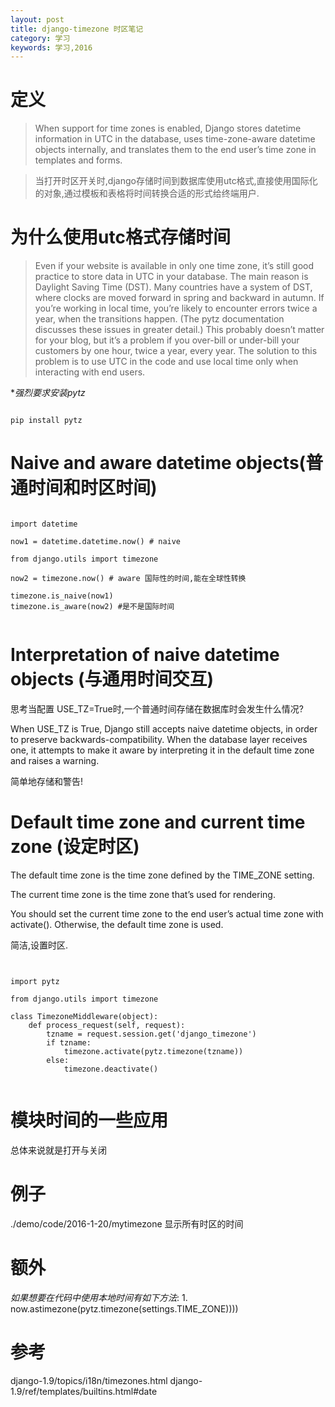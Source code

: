 ```yaml
---
layout: post
title: django-timezone 时区笔记
category: 学习
keywords: 学习,2016
---
```


# 定义

> When support for time zones is enabled, Django stores datetime information in UTC in the database, uses time-zone-aware datetime objects internally, and translates them to the end user’s time zone in templates and forms.

> 当打开时区开关时,django存储时间到数据库使用utc格式,直接使用国际化的对象,通过模板和表格将时间转换合适的形式给终端用户.


# 为什么使用utc格式存储时间

> Even if your website is available in only one time zone, it’s still good practice to store data in UTC in your database. The main reason is Daylight Saving Time (DST). Many countries have a system of DST, where clocks are moved forward in spring and backward in autumn. If you’re working in local time, you’re likely to encounter errors twice a year, when the transitions happen. (The pytz documentation discusses these issues in greater detail.) This probably doesn’t matter for your blog, but it’s a problem if you over-bill or under-bill your customers by one hour, twice a year, every year. The solution to this problem is to use UTC in the code and use local time only when interacting with end users.

**强烈要求安装pytz*

```

pip install pytz

```

# Naive and aware datetime objects(普通时间和时区时间)


```

import datetime

now1 = datetime.datetime.now() # naive

from django.utils import timezone

now2 = timezone.now() # aware 国际性的时间,能在全球性转换

timezone.is_naive(now1)
timezone.is_aware(now2) #是不是国际时间


```

# Interpretation of naive datetime objects (与通用时间交互)

思考当配置 USE_TZ=True时,一个普通时间存储在数据库时会发生什么情况?

When USE_TZ is True, Django still accepts naive datetime objects, in order to preserve backwards-compatibility. When the database layer receives one, it attempts to make it aware by interpreting it in the default time zone and raises a warning.

简单地存储和警告!


# Default time zone and current time zone (设定时区)

The default time zone is the time zone defined by the TIME_ZONE setting.

The current time zone is the time zone that’s used for rendering.

You should set the current time zone to the end user’s actual time zone with activate(). Otherwise, the default time zone is used.

简洁,设置时区.


```


import pytz

from django.utils import timezone

class TimezoneMiddleware(object):
    def process_request(self, request):
        tzname = request.session.get('django_timezone')
        if tzname:
            timezone.activate(pytz.timezone(tzname))
        else:
            timezone.deactivate()


```

# 模块时间的一些应用

总体来说就是打开与关闭


# 例子

./demo/code/2016-1-20/mytimezone 显示所有时区的时间


# 额外
*如果想要在代码中使用本地时间有如下方法*:
1.
now.astimezone(pytz.timezone(settings.TIME_ZONE))))

# 参考

django-1.9/topics/i18n/timezones.html
django-1.9/ref/templates/builtins.html#date
